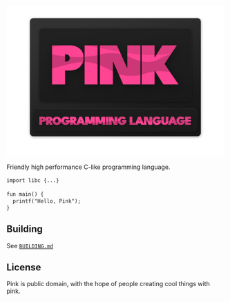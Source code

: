 <p align="center">
  <img src="./assets/pink.png" width="512" />
</p>

Friendly high performance C-like programming language.

```pink
import libc {...}

fun main() {
  printf("Hello, Pink");
}
```

## Building

See [`BUILDING.md`](./BUILDING.md)

## License

Pink is public domain, with the hope of people creating cool things with pink.

